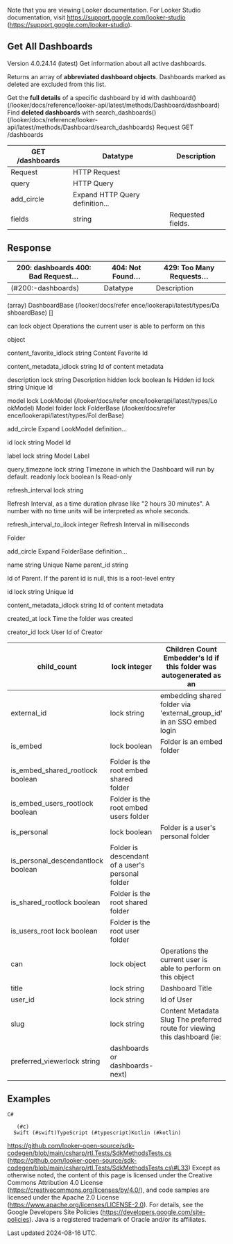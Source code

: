Note that you are viewing Looker documentation. For Looker Studio documentation, visit https://support.google.com/looker-studio (https://support.google.com/looker-studio).

## Get All Dashboards

Version 4.0.24.14 (latest)
Get information about all active dashboards.

Returns an array of **abbreviated dashboard objects**. Dashboards marked as deleted are excluded from this list.

Get the **full details** of a specific dashboard by id with dashboard()
 (/looker/docs/reference/looker-api/latest/methods/Dashboard/dashboard)
Find **deleted dashboards** with search_dashboards()
 (/looker/docs/reference/looker-api/latest/methods/Dashboard/search_dashboards)
Request GET /dashboards

| GET /dashboards   | Datatype                        | Description       |
|-------------------|---------------------------------|-------------------|
| Request           | HTTP Request                    |                   |
| query             | HTTP Query                      |                   |
| add_circle        | Expand HTTP Query definition... |                   |
| fields            | string                          | Requested fields. |

## Response

| 200: dashboards 400: Bad Request…   | 404: Not Found…   | 429: Too Many Requests…   |
|-------------------------------------|-------------------|---------------------------|
| (#200:-dashboards)                  | Datatype          | Description               |

(array)
DashboardBase
 (/looker/docs/refer ence/lookerapi/latest/types/Da shboardBase)
[]

can lock object Operations the current user is able to perform on this

object

content_favorite_idlock string Content Favorite Id

content_metadata_idlock string Id of content metadata

description lock string Description hidden lock boolean Is Hidden id lock string Unique Id

model lock LookModel
 (/looker/docs/refer ence/lookerapi/latest/types/Lo okModel)
Model folder lock FolderBase
 (/looker/docs/refer ence/lookerapi/latest/types/Fol derBase)

add_circle Expand LookModel definition...

id lock string Model Id

label lock string Model Label

query_timezone lock string Timezone in which the Dashboard will run by default. readonly lock boolean Is Read-only

refresh_interval lock string

Refresh Interval, as a time duration phrase like "2 hours 30 minutes". A number with no time units will be interpreted as whole seconds.

refresh_interval_to_ilock integer Refresh Interval in milliseconds

Folder

add_circle Expand FolderBase definition...

name string Unique Name parent_id string

Id of Parent. If the parent id is null, this is a root-level entry

id lock string Unique Id

content_metadata_idlock string Id of content metadata

created_at lock  Time the folder was created

creator_id lock  User Id of Creator

| child_count                        | lock integer                                     | Children Count Embedder's Id if this folder was autogenerated as an       |
|------------------------------------|--------------------------------------------------|---------------------------------------------------------------------------|
| external_id                        | lock string                                      | embedding shared folder via 'external_group_id' in an SSO embed login     |
| is_embed                           | lock boolean                                     | Folder is an embed folder                                                 |
| is_embed_shared_rootlock boolean   | Folder is the root embed shared folder           |                                                                           |
| is_embed_users_rootlock boolean    | Folder is the root embed users folder            |                                                                           |
| is_personal                        | lock boolean                                     | Folder is a user's personal folder                                        |
| is_personal_descendantlock boolean | Folder is descendant of a user's personal folder |                                                                           |
| is_shared_rootlock boolean         | Folder is the root shared folder                 |                                                                           |
| is_users_root lock boolean         | Folder is the root user folder                   |                                                                           |
| can                                | lock object                                      | Operations the current user is able to perform on this object             |
| title                              | lock string                                      | Dashboard Title                                                           |
| user_id                            | lock string                                      | Id of User                                                                |
| slug                               | lock string                                      | Content Metadata Slug The preferred route for viewing this dashboard (ie: |
| preferred_viewerlock string        | dashboards or dashboards-next)                   |                                                                           |

## Examples

```
C#
  
   (#c)
  Swift (#swift)TypeScript (#typescript)Kotlin (#kotlin)

```

https://github.com/looker-open-source/sdk-codegen/blob/main/csharp/rtl.Tests/SdkMethodsTests.cs (https://github.com/looker-open-source/sdk-codegen/blob/main/csharp/rtl.Tests/SdkMethodsTests.cs\#L33)
Except as otherwise noted, the content of this page is licensed under the Creative Commons Attribution 4.0 License
 (https://creativecommons.org/licenses/by/4.0/), and code samples are licensed under the Apache 2.0 License
 (https://www.apache.org/licenses/LICENSE-2.0). For details, see the Google Developers Site Policies
 (https://developers.google.com/site-policies). Java is a registered trademark of Oracle and/or its affiliates.

Last updated 2024-08-16 UTC.